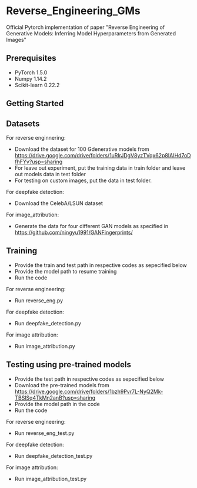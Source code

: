 # Reverse_Engineering_GMs
Official Pytorch implementation of paper "Reverse Engineering of Generative Models: Inferring Model Hyperparameters from Generated Images"

## Prerequisites

- PyTorch 1.5.0
- Numpy 1.14.2
- Scikit-learn 0.22.2

## Getting Started

## Datasets
For reverse enginnering: 
- Download the dataset for 100 Gdenerative models from https://drive.google.com/drive/folders/1uRlrJDgV8yzTVqx62p8IAIHd7oDfhFYv?usp=sharing
- For leave out experiment, put the training data in train folder and leave out models data in test folder
- For testing on custom images, put the data in test folder.

For deepfake detection:
- Download the CelebA/LSUN dataset

For image_attribution:
- Generate the data for four different GAN models as specified in https://github.com/ningyu1991/GANFingerprints/

## Training
- Provide the train and test path in respective codes as sepecified below
- Provide the model path to resume training
- Run the code

For reverse engineering:
- Run reverse_eng.py

For deepfake detection: 
- Run deepfake_detection.py

For image attribution:
- Run image_attribution.py

## Testing using pre-trained models
- Provide the test path in respective codes as sepecified below
- Download the pre-trained models from https://drive.google.com/drive/folders/1bzh9Pvr7L-NyQ2Mk-TBSlSq4TkMn2anB?usp=sharing
- Provide the model path in the code
- Run the code

For reverse engineering:
- Run reverse_eng_test.py

For deepfake detection: 
- Run deepfake_detection_test.py

For image attribution:
- Run image_attribution_test.py
